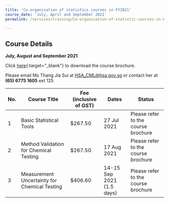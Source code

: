 ```yaml
---
title: 'Co-organisation of statistics courses in FY2021'
course_date: 'July, April and September 2021'
permalink: /services/training/Co-organisation-of-statistic-courses-in-FY2021

---
```



## Course Details
**July, August and September 2021**

Click [here](/files/registration-forms/Course-brochure-2021.pdf){:target="_blank"} to download the course brochure.
 
Please email Ms Thang Jia Sui at <HSA_CML@hsa.gov.sg> or contact her at **(65) 6775 1605** ext 125


| No. | Course Title | Fee (inclusive of GST) |  Dates | Status |
|-----|--------------|------------------------|--------|--------|
| 1 | Basic Statistical Tools | $267.50 | 27 Jul 2021 | Please refer to the course brochure |
| 2 | Method Validation for Chemical Testing | $267.50 | 17 Aug 2021 | Please refer to the course brochure |
| 3 | Measurement Uncertainty for Chemical Testing | $406.60 | 14-15 Sep 2021  (1.5 days) | Please refer to the course brochure |




